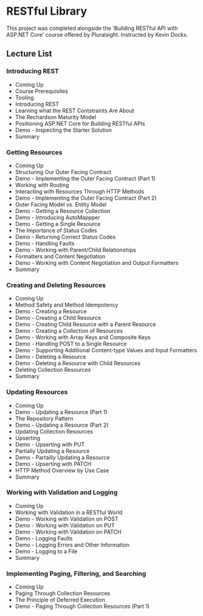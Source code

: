 # RESTful Library
This project was completed alongside the 'Building RESTful API with ASP.NET Core' course offered by Pluralsight. Instructed by Kevin Dockx.

## Lecture List
### Introducing REST
* Coming Up
* Course Prerequisites
* Tooling
* Introducing REST
* Learning what the REST Contstraints Are About
* The Rechardson Maturity Model
* Positioning ASP.NET Core for Building RESTful APIs
* Demo - Inspecting the Starter Solution
* Summary

### Getting Resources
* Coming Up 
* Structuring Our Outer Facing Contract
* Demo - Implementing the Outer Facing Contract (Part 1)
* Working with Routing
* Interacting with Resources Through HTTP Methods
* Demo - Implementing the Outer Facing Contract (Part 2)
* Outer Facing Model vs. Entity Model
* Demo - Getting a Resource Collection
* Demo - Introducing AutoMappper
* Demo - Getting a Single Resource
* The Importance of Status Codes
* Demo - Returning Correct Status Codes
* Demo - Handling Faults
* Demo - Working with Parent/Child Relationships
* Formatters and Content Negotiation
* Demo - Working with Content Negotiation and Output Formatters
* Summary

### Creating and Deleting Resources
* Coming Up
* Method Safety and Method Idempotency
* Demo - Creating a Resource
* Demo - Creating a Child Resource
* Demo - Creating Child Resource with a Parent Resource
* Demo - Creating a Collection of Resources
* Demo - Working with Array Keys and Composite Keys
* Demo - Handling POST to a Single Resource
* Demo - Supporting Additional Content-type Values and Input Formatters
* Demo - Deleting a Resource
* Demo - Deleting a Resource with Child Resources
* Deleting Collection Resources
* Summary

### Updating Resources
* Coming Up
* Demo - Updating a Resource (Part 1)
* The Repository Pattern
* Demo - Updating a Resource (Part 2)
* Updating Collection Resources
* Upserting
* Demo - Upserting with PUT
* Partially Updating a Resource
* Demo - Partailly Updating a Resource
* Demo - Upserting with PATCH
* HTTP Method Overview by Use Case
* Summary

### Working with Validation and Logging
* Coming Up
* Working with Validation in a RESTful World
* Demo - Working with Validation on POST
* Demo - Working with Validation on PUT
* Demo - Working with Validation on PATCH
* Demo - Logging Faults
* Demo - Logging Errors and Other Information
* Demo - Logging to a File
* Summary

### Implementing Paging, Filtering, and Searching
* Coming Up
* Paging Through Collection Resources
* The Principle of Deferred Execution
* Demo - Paging Through Collection Resources (Part 1)